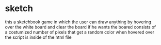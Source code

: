 # sketch
this a sketchbook game in which the user can draw anything by hovering over the white board and clear the board if he wants
the boared consists of a costumized number of pixels that get a random color when hovered over
the script is inside of the html file 